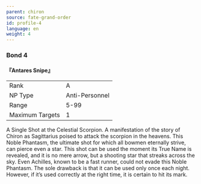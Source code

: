 ```yaml
---
parent: chiron
source: fate-grand-order
id: profile-4
language: en
weight: 4
---
```


### Bond 4

#### 『Antares Snipe』

<table>
  <tr><td>Rank</td><td>A</td></tr>
  <tr><td>NP Type</td><td>Anti-Personnel</td></tr>
  <tr><td>Range</td><td>5-99</td></tr>
  <tr><td>Maximum Targets</td><td>1</td></tr>
</table>

A Single Shot at the Celestial Scorpion.
A manifestation of the story of Chiron as Sagittarius poised to attack the scorpion in the heavens. This Noble Phantasm, the ultimate shot for which all bowmen eternally strive, can pierce even a star. This shot can be used the moment its True Name is revealed, and it is no mere arrow, but a shooting star that streaks across the sky.
Even Achilles, known to be a fast runner, could not evade this Noble Phantasm.
The sole drawback is that it can be used only once each night. However, if it’s used correctly at the right time, it is certain to hit its mark.
